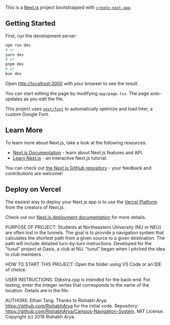 This is a [Next.js](https://nextjs.org/) project bootstrapped with [`create-next-app`](https://github.com/vercel/next.js/tree/canary/packages/create-next-app).

## Getting Started

First, run the development server:

```bash
npm run dev
# or
yarn dev
# or
pnpm dev
# or
bun dev
```

Open [http://localhost:3000](http://localhost:3000) with your browser to see the result.

You can start editing the page by modifying `app/page.tsx`. The page auto-updates as you edit the file.

This project uses [`next/font`](https://nextjs.org/docs/basic-features/font-optimization) to automatically optimize and load Inter, a custom Google Font.

## Learn More

To learn more about Next.js, take a look at the following resources:

- [Next.js Documentation](https://nextjs.org/docs) - learn about Next.js features and API.
- [Learn Next.js](https://nextjs.org/learn) - an interactive Next.js tutorial.

You can check out [the Next.js GitHub repository](https://github.com/vercel/next.js/) - your feedback and contributions are welcome!

## Deploy on Vercel

The easiest way to deploy your Next.js app is to use the [Vercel Platform](https://vercel.com/new?utm_medium=default-template&filter=next.js&utm_source=create-next-app&utm_campaign=create-next-app-readme) from the creators of Next.js.

Check out our [Next.js deployment documentation](https://nextjs.org/docs/deployment) for more details.



PURPOSE OF PROJECT: Students at Northeastern University (NU or NEU) are often lost in the tunnels. The goal is to provide a navigation system that calculates the shortest path from a given source to a given destination. The path will include detailed turn-by-turn instructions. Developed for the "tunul" project at Oasis, a club at NU. "tunul" began when I pitched the idea to club members.

HOW TO START THIS PROJECT: Open the folder using VS Code or an IDE of choice.

USER INSTRUCTIONS: Dijkstra.cpp is intended for the back-end. For testing, enter the integer vertex that corresponds to the name of the location. Details are in the file.

AUTHORS: Ethan Tang. Thanks to Rishabh Arya: https://github.com/RishabhArya for the initial code. Repository: https://github.com/RishabhArya/Campus-Navigation-System. MIT License. Copyright (c) 2019 Rishabh Arya.
